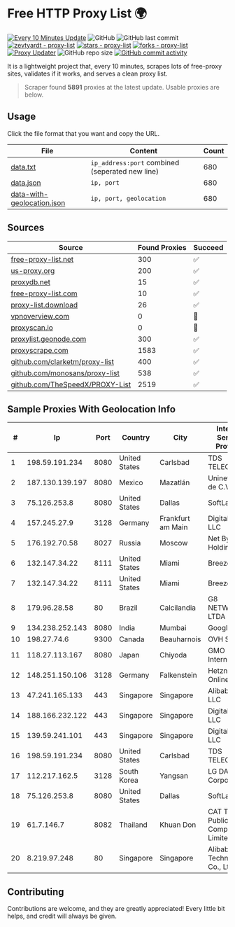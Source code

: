 
# Free HTTP Proxy List 🌍

[![Every 10 Minutes Update](https://github.com/mertguvencli/http-proxy-list/actions/workflows/main.yml/badge.svg?branch=main)](https://github.com/mertguvencli/http-proxy-list/actions/workflows/main.yml)
![GitHub](https://img.shields.io/github/license/mertguvencli/http-proxy-list)
![GitHub last commit](https://img.shields.io/github/last-commit/mertguvencli/http-proxy-list)
[![zevtyardt - proxy-list](https://img.shields.io/static/v1?label=zevtyardt&message=proxy-list&color=blue&logo=github)](https://github.com/zevtyardt/proxy-list "Go to GitHub repo")
[![stars - proxy-list](https://img.shields.io/github/stars/zevtyardt/proxy-list?style=social)](https://github.com/zevtyardt/proxy-list)
[![forks - proxy-list](https://img.shields.io/github/forks/zevtyardt/proxy-list?style=social)](https://github.com/zevtyardt/proxy-list)
[![Proxy Updater](https://github.com/zevtyardt/proxy-list/workflows/Proxy%20Updater/badge.svg)](https://github.com/zevtyardt/proxy-list/actions?query=workflow:"Proxy+Updater")
![GitHub repo size](https://img.shields.io/github/repo-size/zevtyardt/proxy-list)
[![GitHub commit activity](https://img.shields.io/github/commit-activity/m/zevtyardt/proxy-list?logo=commits)](https://github.com/zevtyardt/proxy-list/commits/main)

It is a lightweight project that, every 10 minutes, scrapes lots of free-proxy sites, validates if it works, and serves a clean proxy list.

> Scraper found **5891** proxies at the latest update. Usable proxies are below.

## Usage

Click the file format that you want and copy the URL.

|File|Content|Count|
|----|-------|-----|
|[data.txt](https://raw.githubusercontent.com/mertguvencli/http-proxy-list/main/proxy-list/data.txt)|`ip_address:port` combined (seperated new line)|680|
|[data.json](https://raw.githubusercontent.com/mertguvencli/http-proxy-list/main/proxy-list/data.json)|`ip, port`|680|
|[data-with-geolocation.json](https://raw.githubusercontent.com/mertguvencli/http-proxy-list/main/proxy-list/data-with-geolocation.json)|`ip, port, geolocation`|680|

## Sources

|Source|Found Proxies|Succeed|
|------|-------------|-------|
|[free-proxy-list.net](https://free-proxy-list.net)|300|✅|
|[us-proxy.org](https://www.us-proxy.org)|200|✅|
|[proxydb.net](http://proxydb.net)|15|✅|
|[free-proxy-list.com](https://free-proxy-list.com/?page=&port=&type%5B%5D=http&type%5B%5D=https&up_time=0&search=Search)|10|✅|
|[proxy-list.download](https://www.proxy-list.download/HTTP)|26|✅|
|[vpnoverview.com](https://vpnoverview.com/privacy/anonymous-browsing/free-proxy-servers)|0|🚫|
|[proxyscan.io](https://www.proxyscan.io)|0|🚫|
|[proxylist.geonode.com](https://proxylist.geonode.com/api/proxy-list?limit=300&page=1&sort_by=lastChecked&sort_type=desc&protocols=http,https)|300|✅|
|[proxyscrape.com](https://api.proxyscrape.com/v2/?request=displayproxies&protocol=http&timeout=10000&country=all&ssl=all&anonymity=all)|1583|✅|
|[github.com/clarketm/proxy-list](https://raw.githubusercontent.com/clarketm/proxy-list/master/proxy-list-raw.txt)|400|✅|
|[github.com/monosans/proxy-list](https://raw.githubusercontent.com/monosans/proxy-list/main/proxies/http.txt)|538|✅|
|[github.com/TheSpeedX/PROXY-List](https://raw.githubusercontent.com/TheSpeedX/PROXY-List/master/http.txt)|2519|✅|


## Sample Proxies With Geolocation Info

|#|Ip|Port|Country|City|Internet Service Provider|
|-|--|----|-------|----|-------------------------|
|1|198.59.191.234|8080|United States|Carlsbad|TDS TELECOM|
|2|187.130.139.197|8080|Mexico|Mazatlán|Uninet S.A. de C.V.|
|3|75.126.253.8|8080|United States|Dallas|SoftLayer|
|4|157.245.27.9|3128|Germany|Frankfurt am Main|DigitalOcean, LLC|
|5|176.192.70.58|8027|Russia|Moscow|Net By Net Holding LLC|
|6|132.147.34.22|8111|United States|Miami|Breezeline|
|7|132.147.34.22|8111|United States|Miami|Breezeline|
|8|179.96.28.58|80|Brazil|Calcilandia|G8 NETWORKS LTDA|
|9|134.238.252.143|8080|India|Mumbai|Google LLC|
|10|198.27.74.6|9300|Canada|Beauharnois|OVH SAS|
|11|118.27.113.167|8080|Japan|Chiyoda|GMO Internet, Inc.|
|12|148.251.150.106|3128|Germany|Falkenstein|Hetzner Online GmbH|
|13|47.241.165.133|443|Singapore|Singapore|Alibaba.com LLC|
|14|188.166.232.122|443|Singapore|Singapore|DigitalOcean, LLC|
|15|139.59.241.101|443|Singapore|Singapore|DigitalOcean, LLC|
|16|198.59.191.234|8080|United States|Carlsbad|TDS TELECOM|
|17|112.217.162.5|3128|South Korea|Yangsan|LG DACOM Corporation|
|18|75.126.253.8|8080|United States|Dallas|SoftLayer|
|19|61.7.146.7|8082|Thailand|Khuan Don|CAT Telecom Public Company Limited|
|20|8.219.97.248|80|Singapore|Singapore|Alibaba (US) Technology Co., Ltd.|



## Contributing

Contributions are welcome, and they are greatly appreciated! Every
little bit helps, and credit will always be given.

